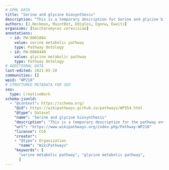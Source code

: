 ```yaml
---
# GPML DATA
title: "Serine and glycine biosynthesis"
description: "This is a temporary description for Serine and glycine biosynthesis"
authors: [J.Heckman, MaintBot, Ddigles, Egonw, Eweitz]
organisms: [Saccharomyces cerevisiae]
annotations:
  - id: PW:0001084
    value: serine metabolic pathway
    type: Pathway Ontology
  - id: PW:0000440
    value: glycine metabolic pathway
    type: Pathway Ontology
# ADDITIONAL DATA
last-edited: 2021-05-20
communities: []
wpid: "WP218"
# STRUCTURED METADATA FOR SEO
seo:
  type: CreativeWork
schema-jsonld:
  - "@context": https://schema.org/
    "@id": https://wikipathways.github.io/pathways/WP554.html
    "@type": Dataset
    "name": "Serine and glycine biosynthesis"
    "description": "This is a temporary description for the pathway entitled: Serine and glycine biosynthesis"
    "url": "https://www.wikipathways.org/index.php/Pathway:WP218"
    "license": CC0
    "creator":
    - "@type": Organization
      "name": "WikiPathways"
    "keywords": [
      "serine metabolic pathway", "glycine metabolic pathway",
      ]
---
```

